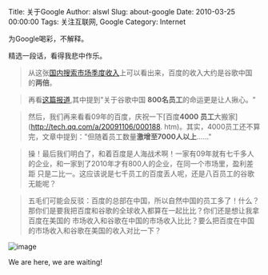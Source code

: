 Title: 关于Google
Author: alswl
Slug: about-google
Date: 2010-03-25 00:00:00
Tags: 关注互联网, Google
Category: Internet

为Google喝彩，不解释。

精选一段话，看得我悲中作乐。

> 从这张[国内搜索市场季度收入](http://www.tianjinweb.com/Html/?182.html)上可以看出来，百度的收入大约是谷歌中国
的**两倍**。

>

> 再看[这篇报道](http://www.techweb.com.cn/news/2010-01-18/521367.shtml),其中提到"关于谷歌中国
**800名员工**的命运更是让人揪心。"

>

> 然后，我们再来看看09年的百度，庆祝一下[百度**4000 员工**大搬家](http://tech.qq.com/a/20091106/000188.
htm)。其实，4000员工还不算完，文章中提到："但随着员工数量**激增至7000人以上**……"

>

> 操！最后我们明白了，和着百度是人海战术啊！一家有09年就有七千多人的企业，和一家到了2010年才有800人的企业，在同一个市场里，盈利差距
只是二比一。这应该说是七千员工的百度丢人呢，还是八百员工的谷歌无能呢？

>

> 五毛们可能会反驳：百度的总部在中国，所以自然中国的员工多了！什么？那你们是要我把百度和谷歌的全球收入都算在一起比比？你们还是想让我拿百度在美国的
市场收入和谷歌在中国的市场收入比比？要么把百度在中国的市场收入和谷歌在美国的收入对比一下？

![image](https://ohsolnxaa.qnssl.com/upload_dropbox/201003/logo.gif)

We are here, we are waiting!

